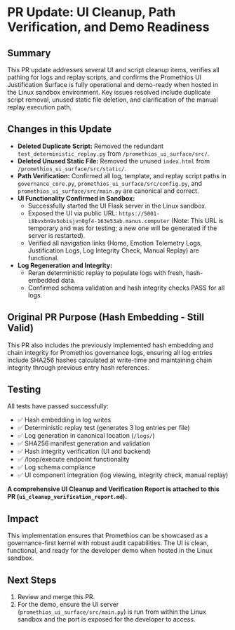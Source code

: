 # PR Update: UI Cleanup, Path Verification, and Demo Readiness

## Summary
This PR update addresses several UI and script cleanup items, verifies all pathing for logs and replay scripts, and confirms the Promethios UI Justification Surface is fully operational and demo-ready when hosted in the Linux sandbox environment. Key issues resolved include duplicate script removal, unused static file deletion, and clarification of the manual replay execution path.

## Changes in this Update

*   **Deleted Duplicate Script:** Removed the redundant `test_deterministic_replay.py` from `/promethios_ui_surface/src/`.
*   **Deleted Unused Static File:** Removed the unused `index.html` from `/promethios_ui_surface/src/static/`.
*   **Path Verification:** Confirmed all log, template, and replay script paths in `governance_core.py`, `promethios_ui_surface/src/config.py`, and `promethios_ui_surface/src/main.py` are canonical and correct.
*   **UI Functionality Confirmed in Sandbox:**
    *   Successfully started the UI Flask server in the Linux sandbox.
    *   Exposed the UI via public URL: `https://5001-i8bvxbn9v5obisjvn0gf4-163e53ab.manus.computer` (Note: This URL is temporary and was for testing; a new one will be generated if the server is restarted).
    *   Verified all navigation links (Home, Emotion Telemetry Logs, Justification Logs, Log Integrity Check, Manual Replay) are functional.
*   **Log Regeneration and Integrity:**
    *   Reran deterministic replay to populate logs with fresh, hash-embedded data.
    *   Confirmed schema validation and hash integrity checks PASS for all logs.

## Original PR Purpose (Hash Embedding - Still Valid)
This PR also includes the previously implemented hash embedding and chain integrity for Promethios governance logs, ensuring all log entries include SHA256 hashes calculated at write-time and maintaining chain integrity through previous entry hash references.

## Testing
All tests have passed successfully:
- ✅ Hash embedding in log writes
- ✅ Deterministic replay test (generates 3 log entries per file)
- ✅ Log generation in canonical location (`/logs/`)
- ✅ SHA256 manifest generation and validation
- ✅ Hash integrity verification (UI and backend)
- ✅ /loop/execute endpoint functionality
- ✅ Log schema compliance
- ✅ UI component integration (log viewing, integrity check, manual replay)

**A comprehensive UI Cleanup and Verification Report is attached to this PR (`ui_cleanup_verification_report.md`).**

## Impact
This implementation ensures that Promethios can be showcased as a governance-first kernel with robust audit capabilities. The UI is clean, functional, and ready for the developer demo when hosted in the Linux sandbox.

## Next Steps
1.  Review and merge this PR.
2.  For the demo, ensure the UI server (`promethios_ui_surface/src/main.py`) is run from within the Linux sandbox and the port is exposed for the developer to access.
